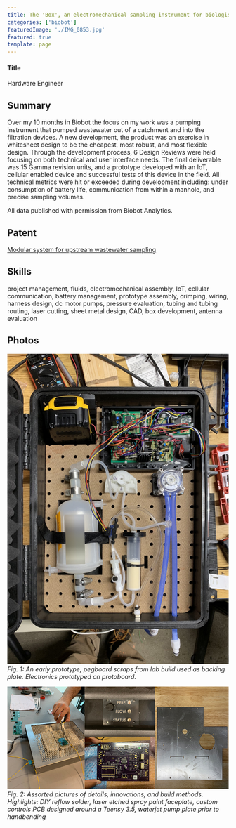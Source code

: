 ```yaml
---
title: The 'Box', an electromechanical sampling instrument for biologists and chemists
categories: ['biobot']
featuredImage: './IMG_0853.jpg'
featured: true
template: page
---
```


#### Title
Hardware Engineer

## Summary

Over my 10 months in Biobot the focus on my work was a pumping instrument that pumped wastewater out of a catchment and into the filtration devices. A new development, the product was an exercise in whitesheet design to be the cheapest, most robust, and most flexible design. Through the development process, 6 Design Reviews were held focusing on both technical and user interface needs. The final deliverable was 15 Gamma revision units, and a prototype developed with an IoT, cellular enabled device and successful tests of this device in the field. All technical metrics were hit or exceeded during development including: under consumption of battery life, communication from within a manhole, and precise sampling volumes.

All data published with permission from Biobot Analytics.

## Patent
[Modular system for upstream wastewater sampling](https://patents.google.com/patent/US20200072709A1/en?inventor=Nikhil+B.+Lal)

## Skills

project management, fluids, electromechanical assembly, IoT, cellular communication, battery management, prototype assembly, crimping, wiring, harness design, dc motor pumps, pressure evaluation, tubing and tubing routing, laser cutting, sheet metal design, CAD, box development, antenna evaluation

## Photos
![](IMG_0853.jpg)
*Fig. 1: An early prototype, pegboard scraps from lab build used as backing plate. Electronics prototyped on protoboard.*

![](collage.jpg)
*Fig. 2: Assorted pictures of details, innovations, and build methods. Highlights: DIY reflow solder, laser etched spray paint faceplate, custom controls PCB designed around a Teensy 3.5, waterjet pump plate prior to handbending*

